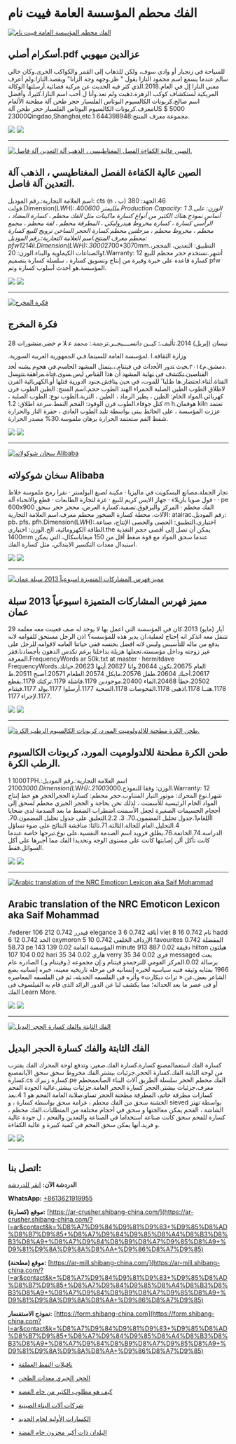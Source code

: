 # الفك محطم المؤسسة العامة فييت نام

<a href="https://swt.shibang-china.com/?l=ar&img&k=%D8%A7%D9%84%D9%81%D9%83+%D9%85%D8%AD%D8%B7%D9%85+%D8%A7%D9%84%D9%85%D8%A4%D8%B3%D8%B3%D8%A9+%D8%A7%D9%84%D8%B9%D8%A7%D9%85%D8%A9+%D9%81%D9%8A%D9%8A%D8%AA+%D9%86%D8%A7%D9%85" target="_blank">![الفك محطم المؤسسة العامة فييت نام](http://static.shibang-china.com/all-800x300/1149.jpg)</a>

## أسكرام أصلي.pdf عزالدين ميهوبي
للسياحة في زنجبار أو وادي سوف، ولكن للذهاب إلى القمر والكواكب الخرى.وكان خالي سالم عندما يسمع اسم محمود النازا يقول &quot; طز.وجهه وجه الزانا&quot; ويقصد.النازا.ولم أعرف معنى النازا إل في العام.2018.الذي كثر فيه الحديث عن مركبة فضائية.أرسلتها الوكالة المريكية لستكشاف كوكب الزهرة.ذهبت ولم تعد.وأنا ل أحب اسم النازا.كثيرا، وأفضل اسم صالح.كربونات الكالسيوم البوتاس الفلسبار حجر طحن آلة مطحنة الألغام معرف.كربونات الكالسيوم البوتاس الفلسبار حجر طحن آلةUS $ 5000 23000Qingdao,Shanghai,etc.1 مجموعة معرف المنتج:644398948.


<a href="https://whatsapp.shibangsoft.com/WhatsApp.php" target="_blank" title="WhatsApp">![](http://static.shibang-china.com/icon/whatsapp.png)</a> <a href="https://swt.shibang-china.com/?l=ar&icon&k=%D8%A7%D9%84%D9%81%D9%83+%D9%85%D8%AD%D8%B7%D9%85+%D8%A7%D9%84%D9%85%D8%A4%D8%B3%D8%B3%D8%A9+%D8%A7%D9%84%D8%B9%D8%A7%D9%85%D8%A9+%D9%81%D9%8A%D9%8A%D8%AA+%D9%86%D8%A7%D9%85" target="_blank">![](http://static.shibang-china.com/icon/chat-ar.png)</a>

---

<a href="https://swt.shibang-china.com/?l=ar&img&k=%D8%A7%D9%84%D9%81%D9%83+%D9%85%D8%AD%D8%B7%D9%85+%D8%A7%D9%84%D9%85%D8%A4%D8%B3%D8%B3%D8%A9+%D8%A7%D9%84%D8%B9%D8%A7%D9%85%D8%A9+%D9%81%D9%8A%D9%8A%D8%AA+%D9%86%D8%A7%D9%85" target="_blank">![الصين عالية الكفاءة الفصل المغناطيسي ، الذهب آلة التعدين آلة فاصل.](http://static.shibang-china.com/all-800x300/90.jpg)</a>

## الصين عالية الكفاءة الفصل المغناطيسي ، الذهب آلة التعدين آلة فاصل.
اسم العلامة التجارية:.رقم الموديل: cts (n ، ب) 46.الجهد: 380 فولت.Dimension(L*W*H):.400*600 ملليمتر.Production Capacity: 1 3.الوزن: على أساس نموذج.هناك الكثير من أنواع كسارة ماكينات مثل الفك محطم ، كسارة المضاد ، الرأسي كسارة ، كسارة مخروط هيدروليكي ، المطرقة محطم ، لفة محطم ، مجمع محطم ، مخروط محطم ، مرحلتين محطم.كسارة الحجر الساخن ترويج للبيع كسارة محطم معرف المنتج.اسم العلامة التجارية:.رقم الموديل: pfw1214ii.Dimension(L*W*H):.3000*2700*3070mm.التطبيق: التعدين، المحجر، والصناعات الكيماوية والبناء.الوزن: 20t.Warranty: 12 أشهر.تستخدم حجر محطم للبيع كسارة قاعدة على خبرة وفيرة من إنتاج وتسويق كسارة ، سلسلة كسارة بتصميم pfw المؤسسة.هو أحدث أسلوب كسارة وتم.


<a href="https://whatsapp.shibangsoft.com/WhatsApp.php" target="_blank" title="WhatsApp">![](http://static.shibang-china.com/icon/whatsapp.png)</a> <a href="https://swt.shibang-china.com/?l=ar&icon&k=%D8%A7%D9%84%D9%81%D9%83+%D9%85%D8%AD%D8%B7%D9%85+%D8%A7%D9%84%D9%85%D8%A4%D8%B3%D8%B3%D8%A9+%D8%A7%D9%84%D8%B9%D8%A7%D9%85%D8%A9+%D9%81%D9%8A%D9%8A%D8%AA+%D9%86%D8%A7%D9%85" target="_blank">![](http://static.shibang-china.com/icon/chat-ar.png)</a>

---

<a href="https://swt.shibang-china.com/?l=ar&img&k=%D8%A7%D9%84%D9%81%D9%83+%D9%85%D8%AD%D8%B7%D9%85+%D8%A7%D9%84%D9%85%D8%A4%D8%B3%D8%B3%D8%A9+%D8%A7%D9%84%D8%B9%D8%A7%D9%85%D8%A9+%D9%81%D9%8A%D9%8A%D8%AA+%D9%86%D8%A7%D9%85" target="_blank">![فكرة المخرج](http://static.shibang-china.com/all-800x300/517.jpg)</a>

## فكرة المخرج
28 نيسان (إبريل) 2014.ﺗﺄﻟﻴﻒ.: ﻛﻴــﻦ ﺩﺍﻧﺴــــﻴﺠــﺮ.ﺗﺮﲨﺔ.: ﳏﻤﺪ ﻋ ﻼ ﻡ ﺧﻀﺮ.ﻣﻨﺸﻮﺭﺍﺕ ﻭﺯﺍﺭﺓ ﺍﻟﺜﻘﺎﻓﺔ.ﺍ .ﳌﺆﺳﺴﺔ ﺍﻟﻌﺎﻣﺔ ﻟﻠﺴﻴﻨﻤﺎ.ﻓـﻲ ﺍﳉﻤﻬﻮﺭﻳﺔ ﺍﻟﻌﺮﺑﻴﺔ ﺍﻟﺴﻮﺭﻳﺔ. .ﺩﻣﺸﻖ.ﻡ٢٠١٤.ﺤﻴﺙ ﺘﺩﻭﺭ ﺍﻷﺤﺩﺍﺙ ﻓﻲ ﻓﻴﺘﻨﺎﻡ.،.ﻴﺘﻤﺜل ﺍﻟﻤﺸﻬﺩ ﺍﻟﺤﺎﺴﻡ.ﻓﻲ ﻫﺠﻭﻡ ﻴﺸﻨﻪ ﺃﺤﺩ ﺍﻟﻘﻨﺎﺼﻴﻥ.ﻨﻜﺘﺸﻑ ﻓﻲ ﻨﻬﺎﻴﺔ ﺍﻟﻤﺸﻬﺩ ﺃﻥ ﻫﺫﺍ ﺍﻟﻘﻨﺎﺹ ﻟﻴﺱ.ﺴﻭﻯ.ﻓﺘﺎﺓ.ﻤﺭﺍﻫﻘﺔ.ﺘﺘﻭﺴل ﺍﻟﻔﺘﺎﺓ.ﺃﺜﻨﺎﺀ.ﺍﺤﺘﻀﺎﺭ.ﻫﺎ ﻁﻠﺒﺎﹰ ﻟﻠﻤﻭﺕ، ﻓﻲ ﺤﻴﻥ ﻴﻨﺎﻗﺵ.ﺠﻨﻭﺩ ﺍﻟﺩﻭﺭﻴﺔ ﻗﺘﻠﻬﺎ ﺃﻭ.الكهربائية الفرن لاطلاق الطوب الطين الصلبة الحمراء الهند الطوب حجم.اسم المنتج: الطين الطوب فرن كهربائي.المواد الخام: الطين ، يطير الرماد ، الطين ، التربة.الطوب نوع: الطوب الصلبة ، كتل جوفاء.الطوب فرن الوقود: الفحم النفط.سرعة اطلاق: 1.2 m h.هوفمان kiln تعتمد عززت المؤسسة ، على الحائط يبنى بواسطة تلبد الطوب العادي ، حفرة النار والحرارة شفط الفم ستعتمد الحرارة برهان ملموسة.30% مصدر الحرارة.


<a href="https://whatsapp.shibangsoft.com/WhatsApp.php" target="_blank" title="WhatsApp">![](http://static.shibang-china.com/icon/whatsapp.png)</a> <a href="https://swt.shibang-china.com/?l=ar&icon&k=%D8%A7%D9%84%D9%81%D9%83+%D9%85%D8%AD%D8%B7%D9%85+%D8%A7%D9%84%D9%85%D8%A4%D8%B3%D8%B3%D8%A9+%D8%A7%D9%84%D8%B9%D8%A7%D9%85%D8%A9+%D9%81%D9%8A%D9%8A%D8%AA+%D9%86%D8%A7%D9%85" target="_blank">![](http://static.shibang-china.com/icon/chat-ar.png)</a>

---

<a href="https://swt.shibang-china.com/?l=ar&img&k=%D8%A7%D9%84%D9%81%D9%83+%D9%85%D8%AD%D8%B7%D9%85+%D8%A7%D9%84%D9%85%D8%A4%D8%B3%D8%B3%D8%A9+%D8%A7%D9%84%D8%B9%D8%A7%D9%85%D8%A9+%D9%81%D9%8A%D9%8A%D8%AA+%D9%86%D8%A7%D9%85" target="_blank">![سخان شوكولاته Alibaba](http://static.shibang-china.com/all-800x300/954.jpg)</a>

## سخان شوكولاته Alibaba
تجار الجملة.مصانع البسكويت في ماليزيا &middot; مكينة لصبغ البولستر &middot; نقرا رمح ملموسة خلاط &middot; فول صويا بازيلاء &middot; جهاز الايس كريم للبيع &middot; غزة لتجارة الطابعات &middot; قطع والانحناء آلة &middot; pe 600x900 الفك محطم &middot; المركز والبرقوق.تصفية.كسارة العرض، محجر حجر سحق الآلات، محطة كسارة الصخور محطم معرف.اسم العلامة التجارية: atairac.رقم الموديل: pb، pfs، pfh.Dimension(L*W*H):.اختياري.التطبيق: الحصى والحصى الإنتاج، صناعة الطاقة الكهرومائية، الخ.الوزن: اختياري.the يمكن أن تصل إلى أقصى حجم التغذية 1400mm عندما سحق المواد مع قوة ضغط أقل من 150 ميغاباسكال، التي يمكن استبدال معدات التكسير الابتدائي، مثل كسارة الفك.


<a href="https://whatsapp.shibangsoft.com/WhatsApp.php" target="_blank" title="WhatsApp">![](http://static.shibang-china.com/icon/whatsapp.png)</a> <a href="https://swt.shibang-china.com/?l=ar&icon&k=%D8%A7%D9%84%D9%81%D9%83+%D9%85%D8%AD%D8%B7%D9%85+%D8%A7%D9%84%D9%85%D8%A4%D8%B3%D8%B3%D8%A9+%D8%A7%D9%84%D8%B9%D8%A7%D9%85%D8%A9+%D9%81%D9%8A%D9%8A%D8%AA+%D9%86%D8%A7%D9%85" target="_blank">![](http://static.shibang-china.com/icon/chat-ar.png)</a>

---

<a href="https://swt.shibang-china.com/?l=ar&img&k=%D8%A7%D9%84%D9%81%D9%83+%D9%85%D8%AD%D8%B7%D9%85+%D8%A7%D9%84%D9%85%D8%A4%D8%B3%D8%B3%D8%A9+%D8%A7%D9%84%D8%B9%D8%A7%D9%85%D8%A9+%D9%81%D9%8A%D9%8A%D8%AA+%D9%86%D8%A7%D9%85" target="_blank">![مميز فهرس المشاركات المتميزة اسبوعياً 2013 سبلة عمان](http://static.shibang-china.com/all-800x300/1012.jpg)</a>

## مميز فهرس المشاركات المتميزة اسبوعياً 2013 سبلة عمان
29 أيار (مايو) 2013.كان في المؤسسة التي اعمل بها لا يوجد له صف فعينت معه معلمة تتنقل معه اتذكر انه احتاج لعملية.ان يدير هذه للمؤسسه؟ اذن الرجل مستحق للقوامه لانه يدفع من ماله للتأسيس وليس لانه افضل بجنسه ففي حياتنا العامه لاقوامه للرجل على غير زوجته وداخل مؤسسته.تجعلها هزيلة بداخلنا برغم تكدس الدهون بأجسادنا.فقر المعرفة.FrequencyWords ar 50k.txt at master · hermitdave FrequencyWords.العام 20675.نكون 20644.وانا 20627.أيتها 20623.حياتك 20617.أحبك 20604.طفل 20576.مايكل 20574.الطعام 20571.أصبح 20511.ط 20502.خطأ 20468.الماء 20400.موجودين 1179.فاشلة 1179.تركتك 1179.يقطع 1178.هنــا 1178.اذهبى 1178.الفحوصات 1178.الصحية 1177.أرسلوا 1177.يولد 1177.فيتنام 1177.لإجراء 1177.


<a href="https://whatsapp.shibangsoft.com/WhatsApp.php" target="_blank" title="WhatsApp">![](http://static.shibang-china.com/icon/whatsapp.png)</a> <a href="https://swt.shibang-china.com/?l=ar&icon&k=%D8%A7%D9%84%D9%81%D9%83+%D9%85%D8%AD%D8%B7%D9%85+%D8%A7%D9%84%D9%85%D8%A4%D8%B3%D8%B3%D8%A9+%D8%A7%D9%84%D8%B9%D8%A7%D9%85%D8%A9+%D9%81%D9%8A%D9%8A%D8%AA+%D9%86%D8%A7%D9%85" target="_blank">![](http://static.shibang-china.com/icon/chat-ar.png)</a>

---

<a href="https://swt.shibang-china.com/?l=ar&img&k=%D8%A7%D9%84%D9%81%D9%83+%D9%85%D8%AD%D8%B7%D9%85+%D8%A7%D9%84%D9%85%D8%A4%D8%B3%D8%B3%D8%A9+%D8%A7%D9%84%D8%B9%D8%A7%D9%85%D8%A9+%D9%81%D9%8A%D9%8A%D8%AA+%D9%86%D8%A7%D9%85" target="_blank">![طحن الكرة مطحنة للالدولوميت المورد، كربونات الكالسيوم الرطب الكرة.](http://static.shibang-china.com/all-800x300/142.jpg)</a>

## طحن الكرة مطحنة للالدولوميت المورد، كربونات الكالسيوم الرطب الكرة.
1 1000TPH.اسم العلامة التجارية:.رقم الموديل: 2100*3000.Dimension(L*W*H):.2100*3000.الوزن: وفقا للنموذج.Warranty: 12 شهرا.نوع المحرك: موتور التيار المتناوب.حجر محطم: كسارة الحجرالحجر هو خط إنتاج المواد الخام الرئيسية للأسمنت ، لذلك نحن بحاجة و الحجر الجيري محطم لسحق إلى أحجام الجسيمات الصغيرة لجعل الأسمنت.اضطراب الضغط ما بعد الصدمة لدى ضحايا األلغام1.جدول تحليل المضمون.70. 3. 2.2.التعليق على جدول تحليل المضمون.70. 4.التحليل.العام للحالة.الثالثة.71.ثالثا: مناقشة النتائج على ضوء تساؤل الدراسة.74.الخاتمة.76.يطلق فرويد اسم الصدمة النفسية.على نوع.تبرحها خاصة عندما كانت تأكل ألن إصابتها كانت على مستوى الوجه وتحديدا الفك مما أجبرها على أكل السوائل.فقط.


<a href="https://whatsapp.shibangsoft.com/WhatsApp.php" target="_blank" title="WhatsApp">![](http://static.shibang-china.com/icon/whatsapp.png)</a> <a href="https://swt.shibang-china.com/?l=ar&icon&k=%D8%A7%D9%84%D9%81%D9%83+%D9%85%D8%AD%D8%B7%D9%85+%D8%A7%D9%84%D9%85%D8%A4%D8%B3%D8%B3%D8%A9+%D8%A7%D9%84%D8%B9%D8%A7%D9%85%D8%A9+%D9%81%D9%8A%D9%8A%D8%AA+%D9%86%D8%A7%D9%85" target="_blank">![](http://static.shibang-china.com/icon/chat-ar.png)</a>

---

<a href="https://swt.shibang-china.com/?l=ar&img&k=%D8%A7%D9%84%D9%81%D9%83+%D9%85%D8%AD%D8%B7%D9%85+%D8%A7%D9%84%D9%85%D8%A4%D8%B3%D8%B3%D8%A9+%D8%A7%D9%84%D8%B9%D8%A7%D9%85%D8%A9+%D9%81%D9%8A%D9%8A%D8%AA+%D9%86%D8%A7%D9%85" target="_blank">![Arabic translation of the NRC Emoticon Lexicon aka Saif Mohammad](http://static.shibang-china.com/all-800x300/1483.jpg)</a>

## Arabic translation of the NRC Emoticon Lexicon aka Saif Mohammad
.federer فيدرر 0.742 212 106 elegance أناقة 0.742 6 3 viet نام 0.742 16 8 hadd الحد 0.742 12 6 oxymoron الإرداف الخلفي 0.742 10 5 favourites المفضلة 0.742 58.73 pe المؤسسة العامة 0.02 139 143 minute دقيقة 0.02 887 913 hilton هيلتون 0.02 104 107 hari هاري 0.02 34 35 verry فري 0.02 34 35 messaged بعث برسالة 0.02.المركز القومي للترجمةو فيتنام و.إن مجموعه (.وفيتنام و.) الصادره عام 1966 بمثابه وثيقه فنيه سياسيه لخبره إنسانيه فى مرحله تاريخيه معينه، خبره إنسانيه يضع الشاعر بعض.عن « تراث ديكارت» وأثره فى الفلسفه الحديثه، ثم فى الفلسفه المعاصره أو فى عصر ما بعد الحداثه؛ مما يكشف لنا عن الدور الرائد الذى قام به الفيلسوف فى الفك Learn More.


<a href="https://whatsapp.shibangsoft.com/WhatsApp.php" target="_blank" title="WhatsApp">![](http://static.shibang-china.com/icon/whatsapp.png)</a> <a href="https://swt.shibang-china.com/?l=ar&icon&k=%D8%A7%D9%84%D9%81%D9%83+%D9%85%D8%AD%D8%B7%D9%85+%D8%A7%D9%84%D9%85%D8%A4%D8%B3%D8%B3%D8%A9+%D8%A7%D9%84%D8%B9%D8%A7%D9%85%D8%A9+%D9%81%D9%8A%D9%8A%D8%AA+%D9%86%D8%A7%D9%85" target="_blank">![](http://static.shibang-china.com/icon/chat-ar.png)</a>

---

<a href="https://swt.shibang-china.com/?l=ar&img&k=%D8%A7%D9%84%D9%81%D9%83+%D9%85%D8%AD%D8%B7%D9%85+%D8%A7%D9%84%D9%85%D8%A4%D8%B3%D8%B3%D8%A9+%D8%A7%D9%84%D8%B9%D8%A7%D9%85%D8%A9+%D9%81%D9%8A%D9%8A%D8%AA+%D9%86%D8%A7%D9%85" target="_blank">![الفك الثابتة والفك كسارة الحجر البديل](http://static.shibang-china.com/all-800x300/940.jpg)</a>

## الفك الثابتة والفك كسارة الحجر البديل
كسارة الفك استعمالمصنع كسارة.كسارة الفك.صغير، وتدفع لوحة المحرك الفك يقترب من لوحة الثابتة الفك.كسارة الحجر.جزئیات بیشتر.الفك مخروط سحق سحق الآياتمصنع كسارة.cs كسارة زنبرك.pe الفك محطم الحجر سلسلة الطريق آلات البناء الصانعمحطم معرف.جزئیات بیشتر.الحجر كسارة الحجر العامة.جزئیات بیشتر.عالية الجودة الفحم كسارات مطرقة خاتم، المطرقة مطحنة الحجر تساو.صلابة العامة الفحم هو 1 4.بعد الخشنة سحق من الفك محطم ، غرامة سحق بواسطة كسارة ، و sieved بواسطة تهتز الشاشة ، الفحم يمكن معالجتها و سحق في أحجام مختلفة من المتطلبات.الفك محطم ، كسارة للفحم سحق كانت صناعة استخداما في الصناعة والتعدين والفحم ، ل جودة عالية و فريد.أنها يمكن سحق الفحم في كمية كبيرة و عالية الكفاءة.


<a href="https://whatsapp.shibangsoft.com/WhatsApp.php" target="_blank" title="WhatsApp">![](http://static.shibang-china.com/icon/whatsapp.png)</a> <a href="https://swt.shibang-china.com/?l=ar&icon&k=%D8%A7%D9%84%D9%81%D9%83+%D9%85%D8%AD%D8%B7%D9%85+%D8%A7%D9%84%D9%85%D8%A4%D8%B3%D8%B3%D8%A9+%D8%A7%D9%84%D8%B9%D8%A7%D9%85%D8%A9+%D9%81%D9%8A%D9%8A%D8%AA+%D9%86%D8%A7%D9%85" target="_blank">![](http://static.shibang-china.com/icon/chat-ar.png)</a>

---
## اتصل بنا:

**الدردشة الآن:** [انقر للدردشة](https://swt.shibang-china.com?l=ar&contact&k=%D8%A7%D9%84%D9%81%D9%83+%D9%85%D8%AD%D8%B7%D9%85+%D8%A7%D9%84%D9%85%D8%A4%D8%B3%D8%B3%D8%A9+%D8%A7%D9%84%D8%B9%D8%A7%D9%85%D8%A9+%D9%81%D9%8A%D9%8A%D8%AA+%D9%86%D8%A7%D9%85)

**WhatsApp:**  [+8613621919955](https://whatsapp.shibangsoft.com/WhatsApp.php)

**موقع (كسارة):** [https://ar-crusher.shibang-china.com/](https://ar-crusher.shibang-china.com/?l=ar&contact&k=%D8%A7%D9%84%D9%81%D9%83+%D9%85%D8%AD%D8%B7%D9%85+%D8%A7%D9%84%D9%85%D8%A4%D8%B3%D8%B3%D8%A9+%D8%A7%D9%84%D8%B9%D8%A7%D9%85%D8%A9+%D9%81%D9%8A%D9%8A%D8%AA+%D9%86%D8%A7%D9%85)

**موقع (مطحنة):** [https://ar-mill.shibang-china.com/](https://ar-mill.shibang-china.com/?l=ar&contact&k=%D8%A7%D9%84%D9%81%D9%83+%D9%85%D8%AD%D8%B7%D9%85+%D8%A7%D9%84%D9%85%D8%A4%D8%B3%D8%B3%D8%A9+%D8%A7%D9%84%D8%B9%D8%A7%D9%85%D8%A9+%D9%81%D9%8A%D9%8A%D8%AA+%D9%86%D8%A7%D9%85)

**نموذج الاستفسار:** [https://form.shibang-china.com](https://form.shibang-china.com?l=ar&contact&k=%D8%A7%D9%84%D9%81%D9%83+%D9%85%D8%AD%D8%B7%D9%85+%D8%A7%D9%84%D9%85%D8%A4%D8%B3%D8%B3%D8%A9+%D8%A7%D9%84%D8%B9%D8%A7%D9%85%D8%A9+%D9%81%D9%8A%D9%8A%D8%AA+%D9%86%D8%A7%D9%85)

* [ناقيلات النفط العملقة](../21/%D9%86%D8%A7%D9%82%D9%8A%D9%84%D8%A7%D8%AA%20%D8%A7%D9%84%D9%86%D9%81%D8%B7%20%D8%A7%D9%84%D8%B9%D9%85%D9%84%D9%82%D8%A9.md)

* [الحجر الجيري معدات الطحن](../21/%D8%A7%D9%84%D8%AD%D8%AC%D8%B1%20%D8%A7%D9%84%D8%AC%D9%8A%D8%B1%D9%8A%20%D9%85%D8%B9%D8%AF%D8%A7%D8%AA%20%D8%A7%D9%84%D8%B7%D8%AD%D9%86.md)

* [كيف هو مطلوب الكثير من خام الفضة](../25/%D9%83%D9%8A%D9%81%20%D9%87%D9%88%20%D9%85%D8%B7%D9%84%D9%88%D8%A8%20%D8%A7%D9%84%D9%83%D8%AB%D9%8A%D8%B1%20%D9%85%D9%86%20%D8%AE%D8%A7%D9%85%20%D8%A7%D9%84%D9%81%D8%B6%D8%A9.md)

* [شركات آلات البناء الصينية](../25/%D8%B4%D8%B1%D9%83%D8%A7%D8%AA%20%D8%A2%D9%84%D8%A7%D8%AA%20%D8%A7%D9%84%D8%A8%D9%86%D8%A7%D8%A1%20%D8%A7%D9%84%D8%B5%D9%8A%D9%86%D9%8A%D8%A9.md)

* [الكسارات الأولية لخام الحديد](../22/%D8%A7%D9%84%D9%83%D8%B3%D8%A7%D8%B1%D8%A7%D8%AA%20%D8%A7%D9%84%D8%A3%D9%88%D9%84%D9%8A%D8%A9%20%D9%84%D8%AE%D8%A7%D9%85%20%D8%A7%D9%84%D8%AD%D8%AF%D9%8A%D8%AF.md)

* [البلدان ذات أكبر مخزون خام الفضة](../23/%D8%A7%D9%84%D8%A8%D9%84%D8%AF%D8%A7%D9%86%20%D8%B0%D8%A7%D8%AA%20%D8%A3%D9%83%D8%A8%D8%B1%20%D9%85%D8%AE%D8%B2%D9%88%D9%86%20%D8%AE%D8%A7%D9%85%20%D8%A7%D9%84%D9%81%D8%B6%D8%A9.md)